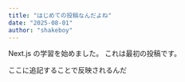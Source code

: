 ```yaml
---
title: "はじめての投稿なんだよね"
date: "2025-08-01"
author: "shakeboy"
---
```


Next.js の学習を始めました。
これは最初の投稿です。

ここに追記することで反映されるんだ
